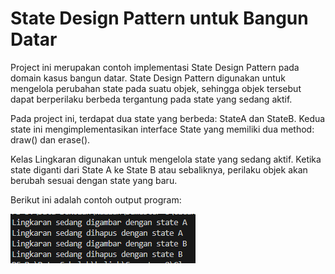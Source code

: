 # State Design Pattern untuk Bangun Datar

Project ini merupakan contoh implementasi State Design Pattern pada domain kasus bangun datar. State Design Pattern digunakan untuk mengelola perubahan state pada suatu objek, sehingga objek tersebut dapat berperilaku berbeda tergantung pada state yang sedang aktif.

Pada project ini, terdapat dua state yang berbeda: StateA dan StateB. Kedua state ini mengimplementasikan interface State yang memiliki dua method: draw() dan erase().

Kelas Lingkaran digunakan untuk mengelola state yang sedang aktif. Ketika state diganti dari State A ke State B atau sebaliknya, perilaku objek akan berubah sesuai dengan state yang baru.

Berikut ini adalah contoh output program: 

![output](output.png)